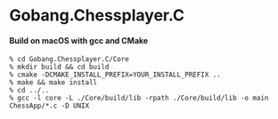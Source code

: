 # Gobang.Chessplayer.C

#### Build on macOS with gcc and CMake

```	
% cd Gobang.Chessplayer.C/Core
% mkdir build && cd build
% cmake -DCMAKE_INSTALL_PREFIX=YOUR_INSTALL_PREFIX ..
% make && make install
% cd ../..
% gcc -l core -L ./Core/build/lib -rpath ./Core/build/lib -o main ChessApp/*.c -D UNIX
```

